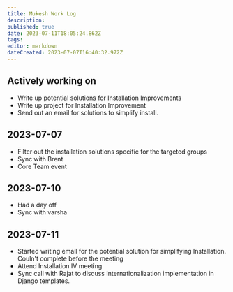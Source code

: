 ```yaml
---
title: Mukesh Work Log
description: 
published: true
date: 2023-07-11T18:05:24.862Z
tags: 
editor: markdown
dateCreated: 2023-07-07T16:40:32.972Z
---
```


## Actively working on

- Write up potential solutions for Installation Improvements
- Write up project for Installation Improvement
- Send out an email for solutions to simplify install.

## 2023-07-07

- Filter out the installation solutions specific for the targeted groups 
- Sync with Brent
- Core Team event


## 2023-07-10

- Had a day off
- Sync with varsha

## 2023-07-11

- Started writing email for the potential solution for simplifying Installation. Couln't complete before the meeting
- Attend Installation IV meeting
- Sync call with Rajat to discuss Internationalization implementation in Django templates.